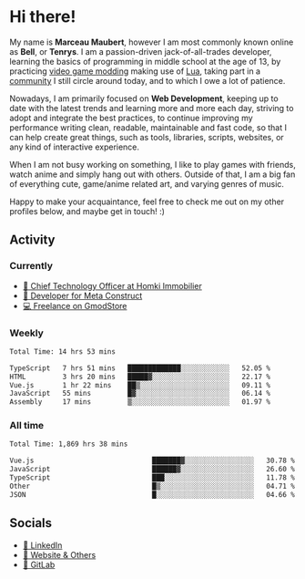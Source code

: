 # Hi there!

My name is **Marceau Maubert**, however I am most commonly known online as **Bell**, or **Tenrys**. I am a passion-driven jack-of-all-trades developer, learning the basics of programming in middle school at the age of 13, by practicing [video game modding](https://garrysmod.com) making use of [Lua](https://lua.org), taking part in a [community](https://metastruct.net) I still circle around today, and to which I owe a lot of patience.

Nowadays, I am primarily focused on **Web Development**, keeping up to date with the latest trends and learning more and more each day, striving to adopt  and integrate the best practices, to continue improving my performance writing clean, readable, maintainable and fast code, so that I can help create great things, such as tools, libraries, scripts, websites, or any kind of interactive experience.

When I am not busy working on something, I like to play games with friends, watch anime and simply hang out with others. Outside of that, I am a big fan of everything cute, game/anime related art, and varying genres of music.

Happy to make your acquaintance, feel free to check me out on my other profiles below, and maybe get in touch! :)

## Activity

### Currently

- [🏢 Chief Technology Officer at Homki Immobilier](https://homki-immobilier.com)
- [🎈 Developer for Meta Construct](https://metastruct.net)
- [💻 Freelance on GmodStore](https://www.gmodstore.com/users/Tenrys)

### Weekly
<!--START_SECTION:wakaWeekly-->

```txt
Total Time: 14 hrs 53 mins

TypeScript   7 hrs 51 mins   █████████████░░░░░░░░░░░░   52.05 %
HTML         3 hrs 20 mins   █████▓░░░░░░░░░░░░░░░░░░░   22.17 %
Vue.js       1 hr 22 mins    ██▒░░░░░░░░░░░░░░░░░░░░░░   09.11 %
JavaScript   55 mins         █▓░░░░░░░░░░░░░░░░░░░░░░░   06.14 %
Assembly     17 mins         ▒░░░░░░░░░░░░░░░░░░░░░░░░   01.97 %
```

<!--END_SECTION:wakaWeekly-->

### All time
<!--START_SECTION:wakaTotal-->

```txt
Total Time: 1,869 hrs 38 mins

Vue.js                             ███████▓░░░░░░░░░░░░░░░░░   30.78 %
JavaScript                         ██████▓░░░░░░░░░░░░░░░░░░   26.60 %
TypeScript                         ███░░░░░░░░░░░░░░░░░░░░░░   11.78 %
Other                              █▒░░░░░░░░░░░░░░░░░░░░░░░   04.71 %
JSON                               █░░░░░░░░░░░░░░░░░░░░░░░░   04.66 %
```

<!--END_SECTION:wakaTotal-->

## Socials

- [👔 LinkedIn](https://www.linkedin.com/in/marceau-maubert)
- [🔗 Website & Others](https://bell.moe)
- [🦊 GitLab](https://gitlab.com/Tenrys)
